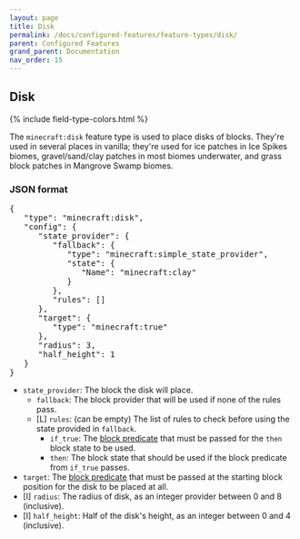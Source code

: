 ```yaml
---
layout: page
title: Disk
permalink: /docs/configured-features/feature-types/disk/
parent: Configured Features
grand_parent: Documentation
nav_order: 15
---
```


## Disk

<head>
    {% include field-type-colors.html %}
</head>

The `minecraft:disk` feature type is used to place disks of blocks. They're used in several places in vanilla; they're used for ice patches in Ice Spikes biomes, gravel/sand/clay patches in most biomes underwater, and grass block patches in Mangrove Swamp biomes.

### JSON format

<pre>
{
   "type": "minecraft:disk",
   "config": {
      "state_provider": {
         "fallback": {
            "type": "minecraft:simple_state_provider",
            "state": {
               "Name": "minecraft:clay"
            }
         },
         "rules": []
      },
      "target": {
         "type": "minecraft:true"
      },
      "radius": 3,
      "half_height": 1
   }
}
</pre>

* `state_provider`: The block the disk will place.
   * `fallback`: The block provider that will be used if none of the rules pass.
   * <span list>[L]</span> `rules`: (can be empty) The list of rules to check before using the state provided in `fallback`.
      * `if_true`: The [block predicate](/docs/misc/block-predicates/) that must be passed for the `then` block state to be used.
      * `then`: The block state that should be used if the block predicate from `if_true` passes.
* `target`: The [block predicate](/docs/misc/block-predicates/) that must be passed at the starting block position for the disk to be placed at all.
* <span int>[I]</span> `radius`: The radius of disk, as an integer provider between 0 and 8 (inclusive).
* <span int>[I]</span> `half_height`: Half of the disk's height, as an integer between 0 and 4 (inclusive).